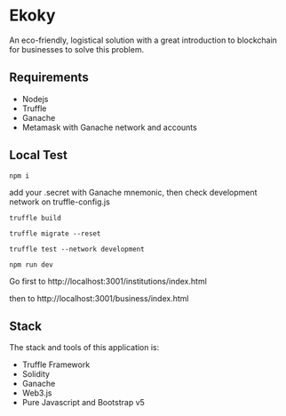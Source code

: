 # Ekoky

An eco-friendly, logistical solution with a great introduction to blockchain for businesses to solve this problem.

## Requirements

* Nodejs
* Truffle
* Ganache
* Metamask with Ganache network and accounts

## Local Test

    npm i

add your .secret with Ganache mnemonic, then check development network on truffle-config.js

    truffle build

    truffle migrate --reset
    
    truffle test --network development

    npm run dev

Go first to http://localhost:3001/institutions/index.html

then to http://localhost:3001/business/index.html

## Stack

The stack and tools of this application is:

* Truffle Framework
* Solidity
* Ganache
* Web3.js
* Pure Javascript and Bootstrap v5
